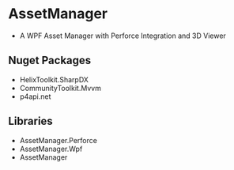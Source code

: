 # AssetManager
- A WPF Asset Manager with Perforce Integration and 3D Viewer

## Nuget Packages
- HelixToolkit.SharpDX
- CommunityToolkit.Mvvm
- p4api.net

## Libraries
- AssetManager.Perforce
- AssetManager.Wpf
- AssetManager